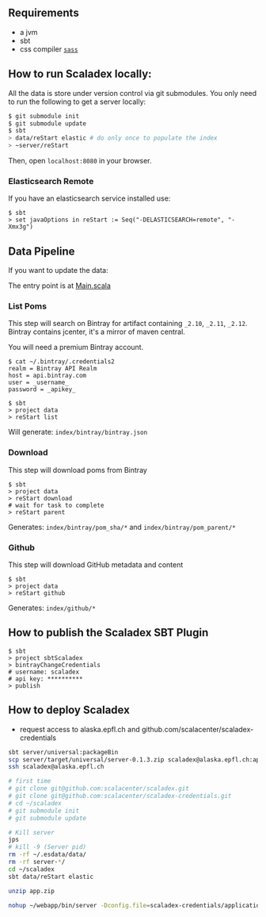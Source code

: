 ## Requirements

* a jvm
* sbt
* css compiler [`sass`](http://sass-lang.com/install)

## How to run Scaladex locally:

All the data is store under version control via git submodules. You only need to run the following to get a server
locally:

```bash
$ git submodule init
$ git submodule update
$ sbt
> data/reStart elastic # do only once to populate the index
> ~server/reStart
```

Then, open `localhost:8080` in your browser.

### Elasticsearch Remote

If you have an elasticsearch service installed use:

```
$ sbt
> set javaOptions in reStart := Seq("-DELASTICSEARCH=remote", "-Xmx3g")
```

## Data Pipeline

If you want to update the data:

The entry point is at [Main.scala](/data/src/main/scala/ch.epfl.scala.index.data/Main.scala)

### List Poms

This step will search on Bintray for artifact containing `_2.10`, `_2.11`, `_2.12`. Bintray contains jcenter,
it's a mirror of maven central.

You will need a premium Bintray account.

```
$ cat ~/.bintray/.credentials2
realm = Bintray API Realm
host = api.bintray.com
user = _username_
password = _apikey_
```

```
$ sbt
> project data
> reStart list
```

Will generate: `index/bintray/bintray.json`

### Download

This step will download poms from Bintray

```
$ sbt
> project data
> reStart download
# wait for task to complete
> reStart parent
```

Generates: `index/bintray/pom_sha/*` and `index/bintray/pom_parent/*`

### Github

This step will download GitHub metadata and content

```
$ sbt
> project data
> reStart github
```

Generates: `index/github/*`

## How to publish the Scaladex SBT Plugin

``` 
$ sbt
> project sbtScaladex
> bintrayChangeCredentials
# username: scaladex
# api key: **********
> publish
```

## How to deploy Scaladex

* request access to alaska.epfl.ch and github.com/scalacenter/scaladex-credentials

```bash
sbt server/universal:packageBin
scp server/target/universal/server-0.1.3.zip scaladex@alaska.epfl.ch:app.zip
ssh scaladex@alaska.epfl.ch

# first time
# git clone git@github.com:scalacenter/scaladex.git
# git clone git@github.com:scalacenter/scaladex-credentials.git
# cd ~/scaladex
# git submodule init
# git submodule update

# Kill server
jps
# kill -9 (Server pid)
rm -rf ~/.esdata/data/
rm -rf server-*/
cd ~/scaladex
sbt data/reStart elastic

unzip app.zip

nohup ~/webapp/bin/server -Dconfig.file=scaladex-credentials/application.conf &
```